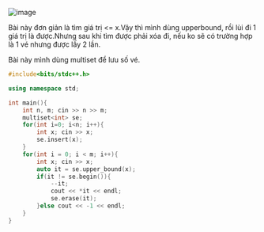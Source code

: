 ![image](https://github.com/Llam-a/Practice_Cpp/assets/115911041/702d884e-a5d5-42e4-99bc-53176f7659e2)

Bài này đơn giản là tìm giá trị <= x.Vậy thì mình dùng upperbound, rồi lùi đi 1 giá trị là được.Nhưng sau khi tìm được phải xóa đi, nếu ko sẽ có trường hợp là 1 vé nhưng được lấy 2 lần.

Bài này mình dùng multiset để lưu số vé.

```cpp
#include<bits/stdc++.h>

using namespace std;

int main(){
    int n, m; cin >> n >> m;
    multiset<int> se;
    for(int i=0; i<n; i++){
        int x; cin >> x;
        se.insert(x);
    }
    for(int i = 0; i < m; i++){
        int x; cin >> x;
        auto it = se.upper_bound(x);
        if(it != se.begin()){
            --it;
            cout << *it << endl;
            se.erase(it);
        }else cout << -1 << endl;
    }
}
```
